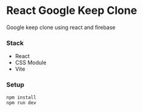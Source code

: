 # React Google Keep Clone

Google keep clone using react and firebase

### Stack
- React
- CSS Module
- Vite

### Setup


```
npm install
npm run dev
```
